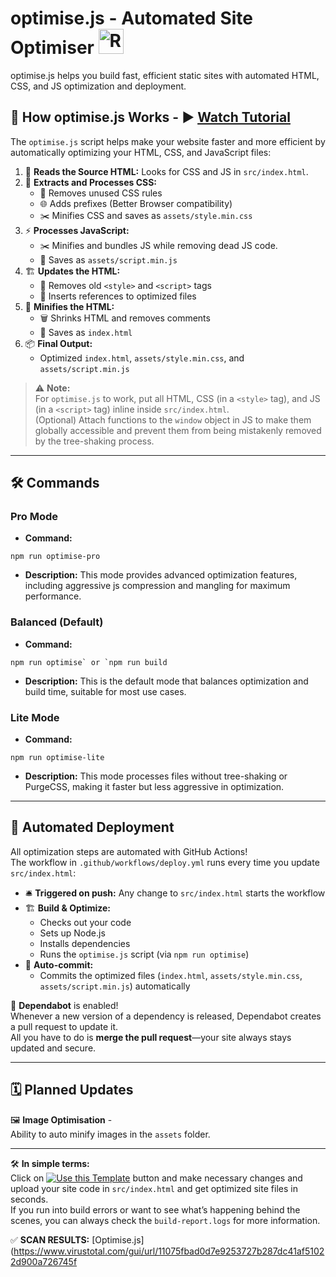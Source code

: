 
# optimise.js - Automated Site Optimiser [<img src="https://cdn.jsdelivr.net/gh/TecnikOfficial/Automated-Site-Optimiser@refs/heads/main/assets/img/rocket.webp" alt="Rocket" width="40" height="40">](https://tecnikofficial.github.io/Automated-Site-Optimiser/)

optimise.js helps you build fast, efficient static sites with automated HTML, CSS, and JS optimization and deployment.

## 🚀 How optimise.js Works - ▶️ [Watch Tutorial](https://youtu.be/D3TvT5rhfbQ?feature=shared)

The `optimise.js` script helps make your website faster and more efficient by automatically optimizing your HTML, CSS, and JavaScript files:

1. 📝 **Reads the Source HTML:** Looks for CSS and JS in `src/index.html`.
2. 🎨 **Extracts and Processes CSS:**
   - 🚮 Removes unused CSS rules
   - 🌐 Adds prefixes (Better Browser compatibility)
   - ✂️ Minifies CSS and saves as `assets/style.min.css`
3. ⚡ **Processes JavaScript:**
   - ✂️ Minifies and bundles JS while removing dead JS code.
   - 💾 Saves as `assets/script.min.js`
4. 🏗️ **Updates the HTML:**
   - 🧹 Removes old `<style>` and `<script>` tags
   - 🔗 Inserts references to optimized files
5. 🧼 **Minifies the HTML:**
   - 🗑️ Shrinks HTML and removes comments
   - 💾 Saves as `index.html`
6. 📦 **Final Output:**  
   - Optimized `index.html`, `assets/style.min.css`, and `assets/script.min.js`

> ⚠️ **Note:**  
> For `optimise.js` to work, put all HTML, CSS (in a `<style>` tag), and JS (in a `<script>` tag) inline inside `src/index.html`.<br>
> (Optional) Attach functions to the `window` object in JS to make them globally accessible and prevent them from being mistakenly removed by the tree-shaking process.

---

## 🛠️ Commands

### Pro Mode
- **Command:** 
```
npm run optimise-pro
```
- **Description:** This mode provides advanced optimization features, including aggressive js compression and mangling for maximum performance.

### Balanced (Default)
- **Command:** 
```
npm run optimise` or `npm run build
```
- **Description:** This is the default mode that balances optimization and build time, suitable for most use cases.

### Lite Mode
- **Command:**
```
npm run optimise-lite
```
- **Description:** This mode processes files without tree-shaking or PurgeCSS, making it faster but less aggressive in optimization.

---

## 🤖 Automated Deployment

All optimization steps are automated with GitHub Actions!  
The workflow in `.github/workflows/deploy.yml` runs every time you update `src/index.html`:

- 🛎 **Triggered on push:** Any change to `src/index.html` starts the workflow
- 🏗️ **Build & Optimize:**  
  - Checks out your code  
  - Sets up Node.js  
  - Installs dependencies  
  - Runs the `optimise.js` script (via `npm run optimise`)
- 🚀 **Auto-commit:**  
  - Commits the optimized files (`index.html`, `assets/style.min.css`, `assets/script.min.js`) automatically

🔄 **Dependabot** is enabled!  
Whenever a new version of a dependency is released, Dependabot creates a pull request to update it.  
All you have to do is **merge the pull request**—your site always stays updated and secure.

---

## 🗓️ Planned Updates

🖼️ **Image Optimisation** -  
Ability to auto minify images in the `assets` folder.<br>

---

🛠️ **In simple terms:**  
Click on [![Use this Template](https://img.shields.io/badge/Use%20this%20Template-olivegreen.svg)](https://github.com/new?template_name=Automated-Site-Optimiser&template_owner=TecnikOfficial) button and make necessary changes and upload your site code in `src/index.html` and get optimized site files in seconds.<br>
If you run into build errors or want to see what’s happening behind the scenes, you can always check the `build-report.logs` for more information.

✅ **SCAN RESULTS:** [Optimise.js](https://www.virustotal.com/gui/url/11075fbad0d7e9253727b287dc41af51022d900a726745f
